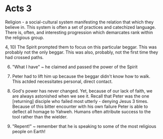 # Acts 3


Religion - a social-cultural system manifesting the relation that which they believe in.  This system is often a set of practices and catechized language.  There is, often, and interesting progression which demarcates rank within the religious group.


4, 10) The Spirit prompted them to focus on this particular beggar.  This was probably not the only beggar.  This was also, probably, not the first time they had crossed paths.


6) "What I have" ~ he claimed and passed the power of the Spirit


7) Peter had to lift him up because the beggar didn't know how to walk.  This actded necessitates personal, direct contact.


12) God's power has never changed.  Yet, because of our lack of faith, we are always astonished when we see it.
  Recall that Peter was the one [returning] disciple who failed most utterly - denying Jesus 3 times.  Because of this bitter encounter with his own failure Peter is able to deflect all homage to Yahweh.
  Humans often attribute success to the tool rather than the wielder.


19) "Repent!" ~ remember that he is speaking to some of the most religious people on Earth!
